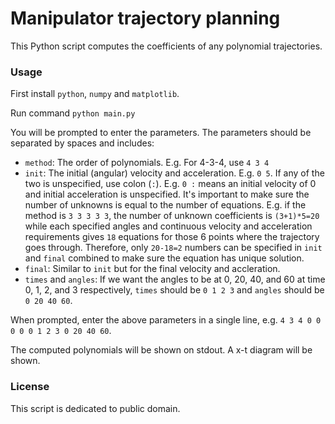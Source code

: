 # Manipulator trajectory planning
This Python script computes the coefficients of any polynomial trajectories.

### Usage
First install `python`, `numpy` and `matplotlib`.

Run command `python main.py`

You will be prompted to enter the parameters. The parameters should be separated by spaces and includes:
- `method`: The order of polynomials. E.g. For 4-3-4, use `4 3 4`
- `init`: The initial (angular) velocity and acceleration. E.g. `0 5`. If any of the two is unspecified, use colon (`:`). E.g. `0 :` means an initial velocity of 0 and initial acceleration is unspecified. It's important to make sure the number of unknowns is equal to the number of equations. E.g. if the method is `3 3 3 3 3`, the number of unknown coefficients is `(3+1)*5=20` while each specified angles and continuous velocity and acceleration requirements gives `18` equations for those 6 points where the trajectory goes through. Therefore, only `20-18=2` numbers can be specified in `init` and `final` combined to make sure the equation has unique solution.
- `final`: Similar to `init` but for the final velocity and accleration.
- `times` and `angles`: If we want the angles to be at 0, 20, 40, and 60 at time 0, 1, 2, and 3 respectively, `times` should be `0 1 2 3` and `angles` should be `0 20 40 60`.

When prompted, enter the above parameters in a single line, e.g. `4 3 4 0 0 0 0 0 1 2 3 0 20 40 60`.

The computed polynomials will be shown on stdout. A x-t diagram will be shown.

### License
This script is dedicated to public domain.

